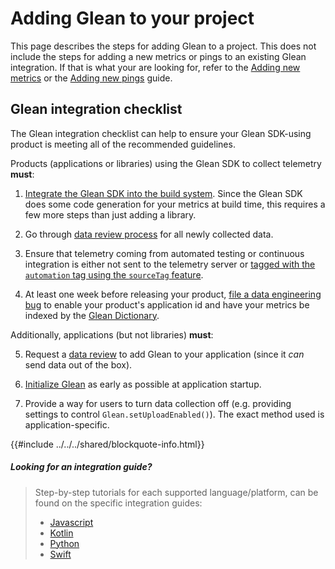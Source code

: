 # Adding Glean to your project

This page describes the steps for adding Glean to a project. This does not include the
steps for adding a new metrics or pings to an existing Glean integration. If that is what
your are looking for, refer to the [Adding new metrics](../metrics/adding-new-metrics.md) or the [Adding new pings](../pings/custom.md) guide.

## Glean integration checklist

The Glean integration checklist can help to ensure your Glean SDK-using product is meeting all of the recommended guidelines.

Products (applications or libraries) using the Glean SDK to collect telemetry **must**:

1. [Integrate the Glean SDK into the build system](#looking-for-an-integration-guide). Since the Glean SDK does some code generation for your metrics at build time, this requires a few more steps than just adding a library.

2. Go through [data review process](https://wiki.mozilla.org/Firefox/Data_Collection) for all newly collected data.

3. Ensure that telemetry coming from automated testing or continuous integration is either not sent to the telemetry server or [tagged with the `automation` tag using the `sourceTag` feature](../debugging/index.md#available-debugging-features).

4. At least one week before releasing your product, [file a data engineering bug][dataeng-bug] to enable your product's application id and have your metrics be indexed by the [Glean Dictionary].

Additionally, applications (but not libraries) **must**:

5. Request a [data review](https://wiki.mozilla.org/Firefox/Data_Collection) to add Glean to your application (since it _can_ send data out of the box).

6. [Initialize Glean](../../reference/general/index.md#initializing-the-glean-sdk) as early as possible at application startup.

7. Provide a way for users to turn data collection off (e.g. providing settings to control `Glean.setUploadEnabled()`). The exact method used is application-specific.

{{#include ../../../shared/blockquote-info.html}}

##### Looking for an integration guide?

> Step-by-step tutorials for each supported language/platform,
> can be found on the specific integration guides:
>
> - [Javascript](./javascript.md)
> - [Kotlin](./kotlin.md)
> - [Python](./python.md)
> - [Swift](./swift.md)

[dataeng-bug]: https://bugzilla.mozilla.org/enter_bug.cgi?assigned_to=nobody@mozilla.org&bug_ignored=0&bug_severity=--&bug_status=NEW&bug_type=task&cf_fx_iteration=---&cf_fx_points=---&comment=%23%20To%20be%20filled%20by%20the%20requester%0A%0A%2A%2AApplication%20ID%5C%2A%2A%2A%3A%20my.app_id%0A%2A%2AApplication%20Canonical%20Name%2A%2A%3A%20My%20Application%0A%2A%2ADescription%2A%2A%3A%20Brief%20description%20of%20your%20application%0A%2A%2AData-review%20response%20link%2A%2A%3A%20The%20link%20to%20the%20data%20response%20to%20the%20data%20collection%20request%20for%20adding%20Glean%20to%20your%20project.%0A%2A%2ARepository%20URL%2A%2A%3A%20https%3A%2F%2Fgithub.com%2Fmozilla%2Fmy_app_name%0A%2A%2ALocations%20of%20%60metrics.yaml%60%20files%20%28can%20be%20many%29%3A%2A%2A%0A%20%20-%20src%2Fmetrics.yaml%0A%0A%2A%2ALocations%20of%20%60pings.yaml%60%20files%20%28can%20be%20many%29%3A%2A%2A%0A%20-%20src%2Fpings.yaml%0A%0A%2A%2ADependencies%5C%2A%5C%2A%2A%2A%3A%0A%20-%20glean-core%0A%0A%2A%2ARetention%20Days%5C%2A%5C%2A%5C%2A%2A%2A%3A%20N%0A%0A%23%23%20_%28Optional%29_%20To%20be%20filled%20by%20the%20requester%0A%2A%2ADoes%20the%20product%20require%20end-to-end%20encryption%20in%20the%20pipeline%3F%2A%2A%20Yes%20%7C%20No%0A%2A%2AIf%20answered%20yes%20to%20the%20above%2C%20who%20should%20be%20granted%20access%20to%20the%20data%3F%2A%2A%0A%0A-%20LDAP%20account%201%0A-%20LDAP%20account%202%0A%0A%23%23%20Notes%20and%20guidelines%0A%0A%5C%2A%20This%20is%20the%20identifier%20used%20to%20initialize%20Glean%20%28or%20the%20id%20used%20on%20the%20store%20on%20Android%20and%20Apple%20devices%29.%0A%0A%5C%2A%5C%2A%20Dependencies%20can%20be%20found%20%5Bin%20the%20Glean%20repositories%5D%28https%3A%2F%2Fprobeinfo.telemetry.mozilla.org%2Fv2%2Fglean%2Flibrary-variants%29.%20Each%20dependency%20must%20be%20listed%20explicitly.%20For%20example%2C%20the%20default%20Glean%20probes%20will%20only%20be%20included%20if%20glean%20itself%20is%20a%20dependency.%0A%0A%5C%2A%5C%2A%5C%2A%20Number%20of%20days%20that%20raw%20data%20will%20be%20retained.%20A%20good%20default%20is%20180.%20We%20can%20change%20this%20later%20to%20accommodate%20longer%20retention%20periods%2C%20though%20we%20cannot%20recover%20data%20that%20is%20past%20the%20retention%20period%20%28for%20example%2C%20we%20cannot%20recover%20data%20that%20is%20200%20days%20old%20if%20your%20retention%20period%20is%20180%20days%29.%0A%0A%23%23%20Need%20additional%20help%3F%0AIf%20you%20need%20new%20dependencies%2C%20please%20file%20new%20bugs%20for%20them%2C%20separately%20from%20this%20one.%20For%20any%20questions%2C%20ask%20in%20the%20%23glean%20channel.%0A%0A%23%20To%20be%20filled%20by%20the%20Glean%20team%0A%5B%2A%2AApplication%20friendly%20name%2A%2A%5D%28https%3A%2F%2Fmozilla.github.io%2Fprobe-scraper%2F%23tag%2Fapplication%29%3A%20my_app_name%0A%0A%23%23%20The%20following%20are%20only%20required%20for%20products%20requiring%20encryption%3A%0A%2A%2ADocument%20namespace%2A%2A%3A%20my-app-name%0A%0A%2A%2APlease%20flag%20Operations%20on%20this%20bug%20to%20request%20the%20creation%20of%20encryption%20keys.%2A%2A&component=Glean%20Platform&contenttypemethod=list&contenttypeselection=text%2Fplain&defined_groups=1&filed_via=standard_form&flag_type-4=X&flag_type-607=X&flag_type-800=X&flag_type-803=X&flag_type-936=X&form_name=enter_bug&maketemplate=Remember%20values%20as%20bookmarkable%20template&op_sys=Unspecified&priority=--&product=Data%20Platform%20and%20Tools&rep_platform=Unspecified&short_desc=Enable%20new%20Glean%20App%20%60my.app_id%60&target_milestone=---&version=unspecified
[Glean Dictionary]: https://dictionary.telemetry.mozilla.org
